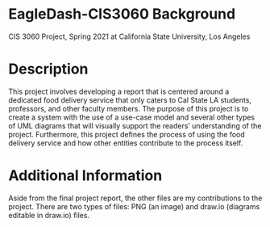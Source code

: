 # EagleDash-CIS3060 Background
CIS 3060 Project, Spring 2021 at California State University, Los Angeles
# Description
This project involves developing a report that is centered around a dedicated food delivery service that only caters to Cal State LA students, professors, and other faculty members. The purpose of this project is to create a system with the use of a use-case model and several other types of UML diagrams that will visually support the readers’ understanding of the project. Furthermore, this project defines the process of using the food delivery service and how other entities contribute to the process itself.
# Additional Information
Aside from the final project report, the other files are my contributions to the project. There are two types of files: PNG (an image) and draw.io (diagrams editable in draw.io) files.
